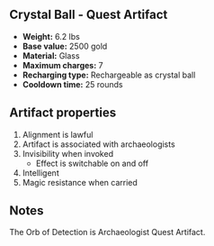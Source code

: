 ## Crystal Ball - Quest Artifact

- **Weight:**                 6.2 lbs
- **Base value:**             2500 gold
- **Material:**               Glass
- **Maximum charges:**        7
- **Recharging type:**        Rechargeable as crystal ball
- **Cooldown time:**          25 rounds

## Artifact properties

1. Alignment is lawful
2. Artifact is associated with archaeologists
3. Invisibility when invoked
    * Effect is switchable on and off
4. Intelligent
5. Magic resistance when carried

## Notes

The Orb of Detection is Archaeologist Quest Artifact.